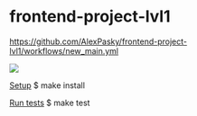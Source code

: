 # frontend-project-lvl1

https://github.com/AlexPasky/frontend-project-lvl1/workflows/new_main.yml

<a href="https://codeclimate.com/github/codeclimate/codeclimate/maintainability"><img src="https://api.codeclimate.com/v1/badges/a99a88d28ad37a79dbf6/maintainability" /></a>

<a href="https://github.com/AlexPasky/frontend-project-lvl1/nodejs-package/#setup" />Setup</a>
$ make install

<a href="https://github.com/AlexPasky/frontend-project-lvl1/nodejs-package/#run-tests" />Run tests</a>
$ make test
